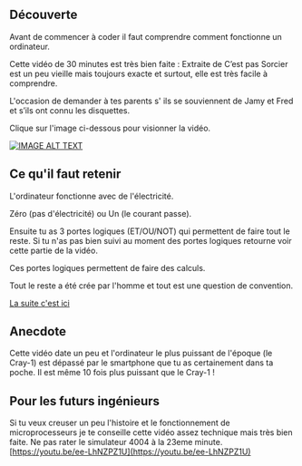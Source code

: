 ## Découverte

Avant de commencer à coder il faut comprendre comment fonctionne un ordinateur.

Cette vidéo de 30 minutes est très bien faite : Extraite de C’est pas Sorcier est un peu vieille mais toujours exacte et surtout, elle  est très facile à comprendre.


L'occasion de demander à tes parents s' ils se souviennent de Jamy et Fred et s’ils ont connu les disquettes.

Clique sur l'image ci-dessous pour visionner la vidéo.

[![IMAGE ALT TEXT](http://img.youtube.com/vi/c96KP5jZVYk/0.jpg)](http://www.youtube.com/watch?v=c96KP5jZVYk "# Ordinateur tout un programme - C'est pas sorcier")

## Ce qu'il faut retenir

L'ordinateur fonctionne avec de l'électricité. 

Zéro (pas d'électricité) ou Un (le courant passe).

Ensuite tu as 3 portes logiques (ET/OU/NOT) qui permettent de faire tout le reste. Si tu n'as pas bien suivi au moment des portes logiques retourne voir cette partie de la vidéo.

Ces portes logiques permettent de faire des calculs.

Tout le reste a été crée par l'homme et tout est une question de convention.

[La suite c'est ici](02_Code.md)

## Anecdote

Cette vidéo date un peu et l'ordinateur le plus puissant de l'époque (le Cray-1) est dépassé par le smartphone que tu as certainement dans ta poche. Il est même 10 fois plus puissant que le Cray-1 !

## Pour les futurs ingénieurs

Si tu veux creuser un peu l'histoire et le fonctionnement de microprocesseurs je te conseille cette vidéo assez technique mais très bien faite. Ne pas rater le simulateur 4004 à la 23eme minute.
[https://youtu.be/ee-LhNZPZ1U](https://youtu.be/ee-LhNZPZ1U)
